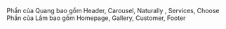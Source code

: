 Phần của Quang bao gồm Header, Carousel, Naturally , Services, Choose 
Phần của Lầm bao gồm Homepage, Gallery, Customer, Footer
